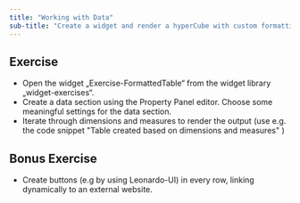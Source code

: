 ```yaml
---
title: "Working with Data"
sub-title: "Create a widget and render a hyperCube with custom formatting"
---
```


## Exercise

- Open the widget „Exercise-FormattedTable“ from the widget library „widget-exercises“.
- Create a data section using the Property Panel editor. Choose some meaningful settings for the data section.
- Iterate through dimensions and measures to render the output (use e.g. the code snippet "Table created based on dimensions and measures" )

## Bonus Exercise

- Create buttons (e.g by using Leonardo-UI) in every row, linking dynamically to an external website.
